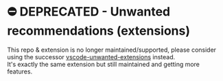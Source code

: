 # ⛔️ DEPRECATED - Unwanted recommendations (extensions)

This repo & extension is no longer maintained/supported, please consider using the successor [vscode-unwanted-extensions](https://github.com/SoulcodeAgency/vscode-unwanted-extensions) instead.  
It's exactly the same extension but still maintained and getting more features.
